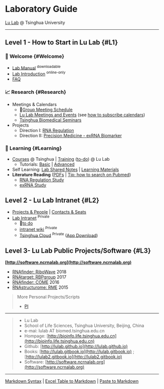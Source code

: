 # Laboratory Guide 

[Lu Lab](http://bioinfo.life.tsinghua.edu.cn) @ Tsinghua University

---

## Level 1 - How to Start in Lu Lab {#L1}

### 🎉 **Welcome** {#Welcome}

* [Lab Manual](https://cloud.tsinghua.edu.cn/f/d48e8cdb0803439186ca/) <sup>downloadable</sup>
* [Lab Introduction](https://www.jianguoyun.com/p/DTwqZJAQsJbvBRj2s2U) <sup>online-only</sup>
* [FAQ](https://lulab.github.io/FAQ)

### 📈 **Research** {#Research}

* Meetings & Calendars
  * 🚩[Group Meeting Schedule](https://cloud.tsinghua.edu.cn/f/007eef8425d549a68255/)
  * [Lu Lab Meetings and Events](https://calendar.google.com/calendar/embed?src=rhfq9d5sr46lqjpg3vd1ncbosc%40group.calendar.google.com&ctz=Asia%2FShanghai) \(see [how to subscribe calendars](https://lulab.github.io/cal)\)
  * [Tsinghua Biomedical Seminars](https://calendar.google.com/calendar/embed?src=hrabiq5okeupg1tfnpa7g9qqr0%40group.calendar.google.com&ctz=Asia%2FShanghai)
* Projects
  * Direction I: [RNA Regulation](http://lulab.github.io/RNA)
  * Direction II: [Precision Medicine - exRNA Biomarker](http://lulab.github.io/exRNA)

### 📖 **Learning**  {#Learning}

* [Courses](https://lulab.github.io/courses) @ Tsinghua  \| [Training](https://lulab.github.io/training) ([to-do](https://github.com/lulab/training/projects/1?fullscreen=true)) @ Lu Lab
  * Tutorials: [Basic](https://lulab2.gitbook.io/teaching)  \|  [Advanced](https://lulab.gitbook.io/training)
* Self Learning: [Lab Shared Notes](https://www.evernote.com/pub/luzhiustc/lulabsharednotes) \| [Learning Materials](https://cloud.tsinghua.edu.cn/d/e63019c19d59449992fc/)
* **Literature Reading** ([PDFs](https://cloud.tsinghua.edu.cn/d/d2b6ca8a4cce49438f59/) \| [Tip: how to search on Pubmed](http://lulab.github.io/reading))
   * [RNA Regulation Study](http://lulab.github.io/RNA/literature)
   * [exRNA Study](http://lulab.github.io/exRNA/literature)

   
   


## Level 2 - Lu Lab Intranet {#L2}

* [Projects & People](https://www.evernote.com/l/ABIzDmxWoeZDC4T3dMoiGqzgNYENpX3Nvl0) \| [Contacts & Seats](https://www.icloud.com/numbers/0jOfAXxHScDY51I-g0RwT1YKQ)
* [Lab Intranet](http://lulab.github.io/intranet) <sup>Private</sup>
  * 🚩[to do](https://github.com/lulab/intranet/projects/1?fullscreen=true)
  * [intranet wiki](https://github.com/lulab/intranet/wiki) <sup>Private</sup>
  * [Tsinghua Cloud](https://cloud.tsinghua.edu.cn) <sup>Private</sup> ([App Download](https://www.seafile.com/download))





## Level 3- Lu Lab Public Projects/Software {#L3}

**[http://software.ncrnalab.org](http://software.ncrnalab.org)**

  * [RNAfinder: RiboWave](http://lulab.github.io/Ribowave) 2018
  * [RNAtarget: RBPgroup](https://github.com/lulab/RBPgroup) 2017
  * [RNAfinder: COME](https://github.com/lulab/COME) 2016
  * [RNAstructurome: RME](https://github.com/lulab/RME) 2015

> More Personal Projects/Scripts
>
>  * [PI](http://urluzhi.github.io/scripts) 


---

> * Lu Lab
> * School of Life Sciences, Tsinghua University, Beijing, China
> * e-mai: lulab AT biomed.tsinghua.edu.cn
> * Hompage: [http://bioinfo.life.tsinghua.edu.cn](http://bioinfo.life.tsinghua.edu.cn)
> * Github: [http://lulab.github.io](http://lulab.github.io)
> * Books: [http://lulab.gitbook.io](http://lulab.gitbook.io) ; [http://lulab2.gitbook.io](http://lulab2.gitbook.io)
> * Software: [http://software.ncrnalab.org](http://software.ncrnalab.org)


---

[Markdown Syntax](https://github.com/adam-p/markdown-here/wiki/Markdown-Cheatsheet) \| [Excel Table to Markdown](https://www.tablesgenerator.com/markdown_tables) \| [Paste to Markdown](https://euangoddard.github.io/clipboard2markdown/)



